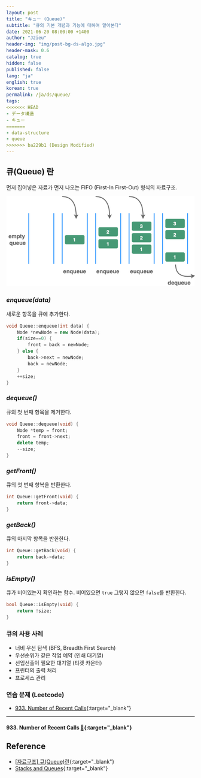 ```yaml
---
layout: post
title: "キュー (Queue)"
subtitle: "큐의 기본 개념과 기능에 대하여 알아본다"
date: 2021-06-20 08:00:00 +1400
author: "J2ieu"
header-img: "img/post-bg-ds-algo.jpg"
header-mask: 0.6
catalog: true
hidden: false
published: false
lang: "ja"
english: true
korean: true
permalink: /ja/ds/queue/
tags:
<<<<<<< HEAD
- データ構造
- キュー
=======
- data-structure
- queue
>>>>>>> ba229b1 (Design Modified)
---
```


## 큐(Queue) 란
먼저 집어넣은 자료가 먼저 나오는 FIFO (First-In First-Out) 형식의 자료구조.

![queue figure](/img/in-post/devouring/week3/queue1.png)

### _enqueue(data)_
새로운 항목을 큐에 추가한다.

```cpp
void Queue::enqueue(int data) {
    Node *newNode = new Node(data);
    if(size==0) {
        front = back = newNode;
    } else {
        back->next = newNode;
        back = newNode;
    }
    ++size;
}
```

### _dequeue()_
큐의 첫 번째 항목을 제거한다.

```cpp
void Queue::dequeue(void) {
    Node *temp = front;
    front = front->next;
    delete temp;
    --size;
}
```

### _getFront()_
큐의 첫 번째 항복을 반환한다.

```cpp
int Queue::getFront(void) {
    return front->data;
}
```

### _getBack()_
큐의 마지막 항목을 반한한다.

```cpp
int Queue::getBack(void) {
    return back->data;
}
```

### _isEmpty()_
큐가 비어있는지 확인하는 함수. 비어있으면 `true` 그렇지 않으면 `false`를 반환한다.
```cpp
bool Queue::isEmpty(void) {
    return !size;
}
```

### 큐의 사용 사례 
- 너비 우선 탐색 (BFS, Breadth First Search)
- 우선순위가 같은 작업 예약 (인쇄 대기열)
- 선입선출이 필요한 대기열 (티켓 카운터)
- 프린터의 출력 처리
- 프로세스 관리

### 연습 문제  (Leetcode)
- [933. Number of Recent Calls](https://leetcode.com/problems/number-of-recent-calls/){:target="_blank"}
  
---

#### 933. Number of Recent Calls [🔗](https://leetcode.com/problems/number-of-recent-calls/){:target="_blank"}

## Reference
- [[자료구조] 큐(Queue)란](https://gmlwjd9405.github.io/2018/08/02/data-structure-queue.html){:target="_blank"}
- [Stacks and Queues](https://www.andrew.cmu.edu/course/15-121/lectures/Stacks%20and%20Queues/Stacks%20and%20Queues.html){:target="_blank"}
